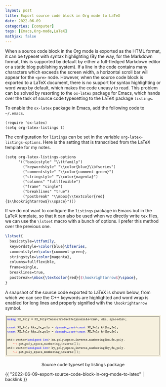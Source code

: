 ```yaml
---
layout: post
title: Export source code block in Org mode to LaTeX
date: 2022-06-09
categories: [computer]
tags: [Emacs,Org-mode,LaTeX]
mathjax: false
---
```


When a source code block in the Org mode is exported as the HTML format, it can be typeset with syntax highlighting (By the way, for the Markdown format, this is supported by default by either a full-fledged Markdown editor or a static blog publishing system). If a line in the code contains many characters which exceeds the screen width, a horizontal scroll bar will appear for the `<pre>` node. However, when the source code block is exported to a LaTeX document, there is no support for syntax highlighting or word wrap by default, which makes the code uneasy to read. This problem can be solved by resorting to the `ox-latex` package for Emacs, which hands over the task of source code typesetting to the LaTeX package `listings`.

To enable the `ox-latex` package in Emacs, add the following code to `~/.emacs`.

```emacs-lisp
(require 'ox-latex)
(setq org-latex-listings t)
```

The configuration for `listings` can be set in the variable `org-latex-listings-options`. Here is the setting that is transcribed from the LaTeX template for my notes.

```emacs-lisp
(setq org-latex-listings-options
      '(("basicstyle" "\\ttfamily")
        ("keywordstyle" "\\color{blue}\\bfseries")
        ("commentstyle" "\\color{comment-green}")
        ("stringstyle" "\\color{magenta}")
        ("columns" "fullflexible")
        ("frame" "single")
        ("breaklines" "true")
        ("postbreak" "\\mbox{\\textcolor{red}{$\\hookrightarrow$}\\space}")))
```

If we do not want to configure the `listings` package in Emacs but in the LaTeX template, so that it can also be used when we directly write `tex` files, we can use the `\lstset` macro with a bunch of options. I prefer this method over the previous one.

```latex
\lstset{
  basicstyle=\ttfamily,
  keywordstyle=\color{blue}\bfseries,
  commentstyle=\color{comment-green},
  stringstyle=\color{magenta},
  columns=fullflexible,
  frame=single,
  breaklines=true,
  postbreak=\mbox{\textcolor{red}{$\hookrightarrow$}\space},
}
```

A snapshot of the source code exported to LaTeX is shown below, from which we can see the C++ keywords are highlighted and word wrap is enabled for long lines and properly signified with the `\hookrightarrow` symbol.

<p align="center"><img src="/figures/2022-06-08-source-code-typeset-by-listings.png" alt="Source code typeset by listings package" /></p>
<p align="center">Source code typeset by listings package</p>

{{ "2022-06-09-export-source-code-block-in-org-mode-to-latex" | backlink }}
